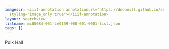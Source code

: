 ```yaml
---
imagescr: <iiif-annotation annotationurl="https://dnoneill.github.io/annotate/annotations/mc00084-001-te0159-000-001-0001-6.json"
  styling="image_only:true"></iiif-annotation>
layout: searchview
listname: mc00084-001-te0159-000-001-0001-list.json
tags: []
---
```

Polk Hall
